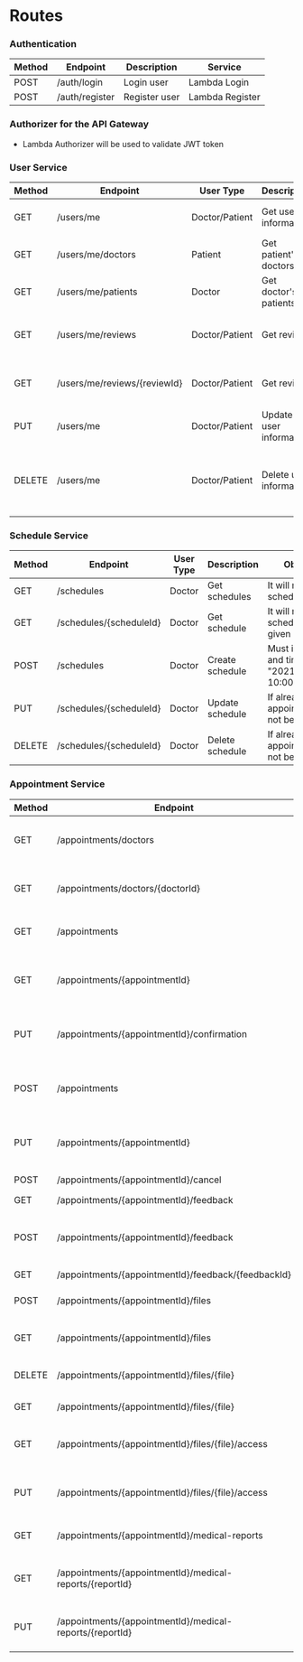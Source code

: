 # Routes

### Authentication

| Method | Endpoint       | Description   | Service         |
| ------ | -------------- | ------------- | --------------- |
| POST   | /auth/login    | Login user    | Lambda Login    |
| POST   | /auth/register | Register user | Lambda Register |

### Authorizer for the API Gateway

- Lambda Authorizer will be used to validate JWT token

### User Service

| Method | Endpoint                     | User Type      | Description             | Observation                                              |
| ------ | ---------------------------- | -------------- | ----------------------- | -------------------------------------------------------- |
| GET    | /users/me                    | Doctor/Patient | Get user information    | It will return the user information                      |
| GET    | /users/me/doctors            | Patient        | Get patient's doctors   | It will return all doctors of the patient                |
| GET    | /users/me/patients           | Doctor         | Get doctor's patients   | It will return all patients of the doctor                |
| GET    | /users/me/reviews            | Doctor/Patient | Get reviews             | It will return all sent/received reviews                 |
| GET    | /users/me/reviews/{reviewId} | Doctor/Patient | Get review              | It will return the review with the given id              |
| PUT    | /users/me                    | Doctor/Patient | Update user information | It will update the user information                      |
| DELETE | /users/me                    | Doctor/Patient | Delete user information | Some information can't be deleted and will be anonymized |

### Schedule Service

| Method | Endpoint                | User Type | Description     | Observation                                                       |
| ------ | ----------------------- | --------- | --------------- | ----------------------------------------------------------------- |
| GET    | /schedules              | Doctor    | Get schedules   | It will return all schedules                                      |
| GET    | /schedules/{scheduleId} | Doctor    | Get schedule    | It will return the schedule with the given id                     |
| POST   | /schedules              | Doctor    | Create schedule | Must inform a date and times, like "2021-01-01 10:00;11:00;12:00" |
| PUT    | /schedules/{scheduleId} | Doctor    | Update schedule | If already exists appointments, it will not be updated            |
| DELETE | /schedules/{scheduleId} | Doctor    | Delete schedule | If already exists appointments, it will not be deleted            |

### Appointment Service

| Method | Endpoint                                                 | User Type      | Description                                | Observation                                         |
| ------ | -------------------------------------------------------- | -------------- | ------------------------------------------ | --------------------------------------------------- |
| GET    | /appointments/doctors                                    | Patient        | Get doctors by Medical ID, specialty, etc  | It will return all doctors                          |
| GET    | /appointments/doctors/{doctorId}                         | Patient        | Get doctor by ID                           | It will return the doctor with the given id         |
| GET    | /appointments                                            | Doctor/Patient | Get appointments                           | It will return all appointments                     |
| GET    | /appointments/{appointmentId}                            | Doctor/Patient | Get appointment                            | It will return the appointment with the given id    |
| PUT    | /appointments/{appointmentId}/confirmation               | Doctor         | Accept or reject the appointment           | Must inform a reason in case of rejection           |
| POST   | /appointments                                            | Patient        | Create appointment                         | Must inform the scheduleId and the doctorId         |
| PUT    | /appointments/{appointmentId}                            | Patient        | Can reschedule the appointment             |                                                     |
| POST   | /appointments/{appointmentId}/cancel                     | Doctor/Patient | Cancel the appointment                     | Must inform a reason                                |
| GET   | /appointments/{appointmentId}/feedback                   | Doctor        |     |  |
| POST   | /appointments/{appointmentId}/feedback                   | Patient        | Give feedback to the appointment           | Must inform a feedback and a rating between 1 and 5 |
| GET   | /appointments/{appointmentId}/feedback/{feedbackId}                   | Doctor        |     |  |
| POST   | /appointments/{appointmentId}/files                      | Patient        | Upload files to the appointment            | The files must be in PFD format                     |
| GET    | /appointments/{appointmentId}/files                      | Doctor/Patient        | Get files of the appointment               | It will return all files                            |
| DELETE | /appointments/{appointmentId}/files/{file}               | Patient        | Delete file of the appointment             | It will delete the file                             |
| GET    | /appointments/{appointmentId}/files/{file}               | Doctor/Patient        | Get file of the appointment                | It will return the file                             |
| GET    | /appointments/{appointmentId}/files/{file}/access        | Patient        | Get the list of who can access the file    | It will return the list of doctors                  |
| PUT    | /appointments/{appointmentId}/files/{file}/access        | Patient        | Update the list of who can access the file | It will update the list of doctors                  |
| GET    | /appointments/{appointmentId}/medical-reports            | Doctor         | Get medical reports of the appointment     | It will return all medical reports                  |
| GET    | /appointments/{appointmentId}/medical-reports/{reportId} | Doctor         | Get medical report of the appointment      | It will return the medical report with the given id |
| PUT    | /appointments/{appointmentId}/medical-reports/{reportId} | Doctor         | Update medical report of the appointment   | It will update the medical report with the given id |
